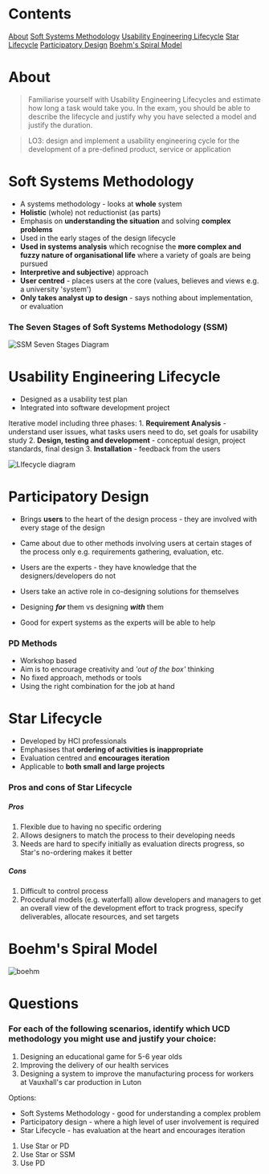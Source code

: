 
# Contents

[About](#about)
[Soft Systems Methodology](#soft%20systems%20methodology)
[Usability Engineering Lifecycle](#usability%20engineering%20lifecycle)
[Star Lifecycle](#star%20lifecycle)
[Participatory Design](#participatory%20design)
[Boehm's Spiral Model](#boehm%27s%20spiral%20model)


# About

> Familiarise yourself with Usability Engineering Lifecycles and estimate how long a task would take you. In the exam, you should be able to describe the lifecycle and justify why you have selected a model and justify the duration.

> LO3: design and implement a usability engineering cycle for the development of a pre-defined product, service or application



# Soft Systems Methodology

- A systems methodology - looks at **whole** system
- **Holistic** (whole) not reductionist (as parts)
- Emphasis on **understanding the situation** and solving **complex problems**
- Used in the early stages of the design lifecycle
- **Used in systems analysis** which recognise the **more complex and fuzzy nature of organisational life** where a variety of goals are being pursued
- **Interpretive and subjective**) approach 
- **User centred** - places users at the core (values, believes and views e.g. a university 'system')
- **Only takes analyst up to design** - says nothing about implementation, or evaluation

### The Seven Stages of Soft Systems Methodology (SSM)

![SSM Seven Stages Diagram](ssm-stages.png)



# Usability Engineering Lifecycle

- Designed as a usability test plan
- Integrated into software development project


Iterative model including three phases: 
	1. **Requirement Analysis** - understand user issues, what tasks users need to do, set goals for usability study
	2. **Design, testing and development** - conceptual design, project standards, final design
	3. **Installation** - feedback from the users

![LIfecycle diagram](ue-lifecycle.jpg)



# Participatory Design

- Brings **users** to the heart of the design process - they are involved with every stage of the design
- Came about due to other methods involving users at certain stages of the process only e.g. requirements gathering, evaluation, etc.
- Users are the experts - they have knowledge that the designers/developers do not
- Users take an active role in co-designing solutions for themselves
- Designing ***for*** them vs designing ***with*** them

 - Good for expert systems as the experts will be able to help

### PD Methods
- Workshop based
- Aim is to encourage creativity and *'out of the box'* thinking
- No fixed approach, methods or tools
- Using the right combination for the job at hand



# Star Lifecycle

- Developed by HCI professionals
- Emphasises that **ordering of activities is inappropriate**
- Evaluation centred and **encourages iteration**
- Applicable to **both small and large projects**

### Pros and cons of Star Lifecycle
##### Pros
1. Flexible due to having no specific ordering
2. Allows designers to match the process to their developing needs
3. Needs are hard to specify initially as evaluation directs progress, so Star's no-ordering makes it better
##### Cons
1. Difficult to control process
2. Procedural models (e.g. waterfall) allow developers and managers to get an overall view of the development effort to track progress, specify deliverables, allocate resources, and set targets



# Boehm's Spiral Model

![boehm](boehm.png)



# Questions


### For each of the following scenarios, identify which UCD methodology you might use and justify your choice:

1. Designing an educational game for 5-6 year olds
2. Improving the delivery of our health services
3. Designing a system to improve the manufacturing process for workers at Vauxhall's car production in Luton

Options: 
- Soft Systems Methodology - good for understanding a complex problem
- Participatory design - where a high level of user involvement is required
- Star Lifecycle - has evaluation at the heart and encourages iteration

1. Use Star or PD
2. Use Star or SSM
3. Use PD




